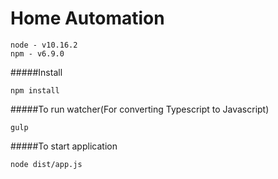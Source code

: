 # Home Automation

```
node - v10.16.2
npm - v6.9.0
```

#####Install 
```
npm install

```
#####To run watcher(For converting Typescript to Javascript)
```
gulp

```


#####To start application
```
node dist/app.js

```